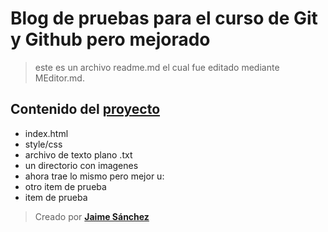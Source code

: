 # Blog de pruebas para el curso de Git y Github pero mejorado 

>  este es un archivo readme.md el cual fue editado mediante  MEditor.md.

## Contenido del [proyecto](https://github.com/josanchezm/hyperblog- "proyecto")

- index.html
- style/css
- archivo de texto plano .txt 
- un directorio con imagenes
- ahora trae lo mismo pero mejor u:
- otro item de prueba
- item de prueba

> Creado por **[Jaime Sánchez](https://github.com/josanchezm "Jaime Sánchez")**